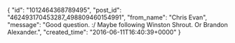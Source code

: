  {
   "id": "1012464368789495",
   "post_id": "462493170453287_498809460154991",
   "from_name": "Chris Evan",
   "message": "Good question. :/  Maybe following Winston Shrout. Or Brandon Alexander.",
   "created_time": "2016-06-11T16:40:39+0000"
 }
